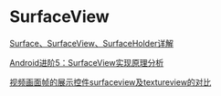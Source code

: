# SurfaceView

[Surface、SurfaceView、SurfaceHolder详解](https://my.oschina.net/jerikc/blog/187400)

[Android进阶5：SurfaceView实现原理分析](https://juejin.im/post/6844903968217235469)

[视频画面帧的展示控件surfaceview及textureview的对比](https://mp.weixin.qq.com/s/VQ6JKWfRSUI2bbQI7IsE6g)